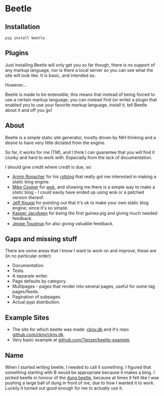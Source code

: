Beetle
======

Installation
------------

```shell
pip install beetle
```

Plugins
-------
Just installing Beetle will only get you so far though, there is no support of any markup language, nor is there a local server so you can see what the site will look like. It is basic, and intended so.

However...

Beetle is made to be extensible, this means that instead of being forced to use a certain markup language, you can instead find (or write) a plugin that enabled you to use your favorite markup language, install it, tell Beetle about it and off you go!

About
-----
Beetle is a simple static site generator, mostly driven by NIH thinking and a desire to have very little dictated from the engine.

So far, it works for me (TM), and I think I can guarantee that you will find it clunky and hard to work with. Especially from the lack of documentation.

I should give credit where credit is due, so:

* [Armin Ronacher](http://lucumr.pocoo.org/) for his [rstblog](https://github.com/mitsuhiko/rstblog) that really got me interested in making a static blog engine.
* [Mike Cooper](http://mythmon.com/) for [wok](https://github.com/mythmon/wok), and showing me there is a simple way to make a static blog - I could easily have ended up using wok or a patched version thereof.
* [Jeff Knupp](http://www.jeffknupp.com/) for pointing out that it's ok to make your own static blog engine, since it's so simple.
* [Kasper Jacobsen](http://mackwerk.dk/) for being the first guinea pig and giving much needed feedback.
* [Jeppe Toustrup](http://tenzer.dk) for also giving valuable feedback.

Gaps and missing stuff
-----------------------
There are some areas that I know I want to work on and improve, these are (in no particular order):

* Documentation.
* Tests.
* A separate writer.
* Page defaults by category.
* Multipages - pages that render into several pages, useful for some tag pages/feeds.
* Pagination of subpages.
* Actual pypi distribution.


Example Sites
-------------

* The site for which beetle was made: [cknv.dk](http://cknv.dk) and it's repo [github.com/cknv/cknv.dk](https://github.com/cknv/cknv.dk).
* Very basic example at [github.com/Tenzer/beetle-example](https://github.com/Tenzer/beetle-example).

Name
----

When I started writing beetle, I needed to call it something. I figured that something starting with B would be appropriate because it makes a blog. I picked beetle in honour of the [dung beetle](http://en.wikipedia.org/wiki/Dung_beetle), because at times it felt like I was pushing a large ball of dung in front of me, due to how I wanted it to work. Luckily it turned out good enough for me to actually use it.
